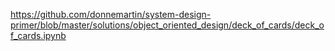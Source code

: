 https://github.com/donnemartin/system-design-primer/blob/master/solutions/object_oriented_design/deck_of_cards/deck_of_cards.ipynb